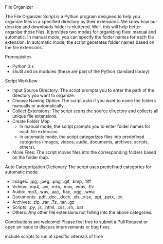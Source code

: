 File Organizer

The File Organizer Script is a Python program designed to help you organize files in a specified directory by their extensions. We know how our desktop and downloads folder is cluttered. Well, this will help better organise those files. It provides two modes for organizing files: manual and automatic. In manual mode, you can specify the folder names for each file extension. In automatic mode, the script generates folder names based on the file extensions.

Prerequisites

- Python 3.x
- shutil and os modules (these are part of the Python standard library)

Script Workflow
- Input Source Directory: The script prompts you to enter the path of the directory you want to organize.
- Choose Naming Option: The script asks if you want to name the folders manually or automatically.
- Collect Extensions: The script scans the source directory and collects all unique file extensions.
- Create Folder Map
  - In manual mode, the script prompts you to enter folder names for each file extension.
  - In automatic mode, the script categorizes files into predefined categories (images, videos, audio, documents, archives, scripts, others).
- Move Files: The script moves files into the corresponding folders based on the folder map.

Auto Categorization Dictionary
The script uses predefined categories for automatic mode:
- Images: .jpg, .jpeg, .png, .gif, .bmp, .tiff
- Videos: .mp4, .avi, .mkv, .mov, .wmv, .flv
- Audio: .mp3, .wav, .aac, .flac, .ogg, .wma
- Documents: .pdf, .doc, .docx, .xls, .xlsx, .ppt, .pptx, .txt
- Archives: .zip, .rar, .7z, .tar, .gz
- Scripts: .py, .js, .html, .css, .sh, .bat
- Others: Any other file extensions not falling into the above categories.

Contributions are welcome! Please feel free to submit a Pull Request or open an issue to discuss improvements or bug fixes.

include scripts to run at specific intervals of time